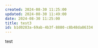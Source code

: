```yaml
---
created: 2024-08-30 11:25:00
updated: 2024-08-30 11:49:00
date: 2024-08-30 11:25:00
title: test3
id: b1d0283a-69ab-4b3f-8880-c8b48da86334
---
```


test
